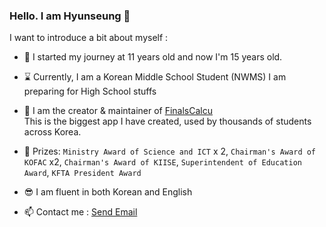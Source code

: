 ### <b>Hello. I am Hyunseung</b> 👋

I want to introduce a bit about myself :

- 💩 I started my journey at 11 years old and now I'm 15 years old.

- ⌛ Currently, I am a Korean Middle School Student (NWMS)
  I am preparing for High School stuffs

- 🔭 I am the creator & maintainer of [FinalsCalcu](https://finalscalcu.web.app)   
  This is the biggest app I have created, used by thousands of students across Korea.

- 🥊 Prizes: `Ministry Award of Science and ICT` x 2, `Chairman's Award of KOFAC` x2, `Chairman's Award of KIISE`, `Superintendent of Education Award`, `KFTA President Award`
  
- 😎 I am fluent in both Korean and English

- 📫 Contact me : <a href="mailto:hyunseunglee2008@gmail.com">Send Email</a>
